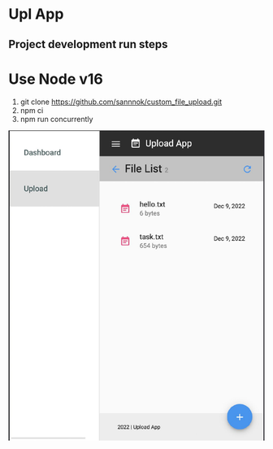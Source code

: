 <h1>Upl App</h1>

## Project development run steps
# Use Node v16
1. git clone https://github.com/sannnok/custom_file_upload.git
2. npm ci
3. npm run concurrently

![App Screenshot](./src/assets/App.jpg)
